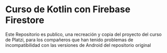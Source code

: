 # Curso de Kotlin con Firebase Firestore
 Este Repositorio es publico, una recreación y copia del proyecto del curso de Platzi, para los compañeros que han tenido problemas de incompatibilidad con las versiones de Android del repositorio original
